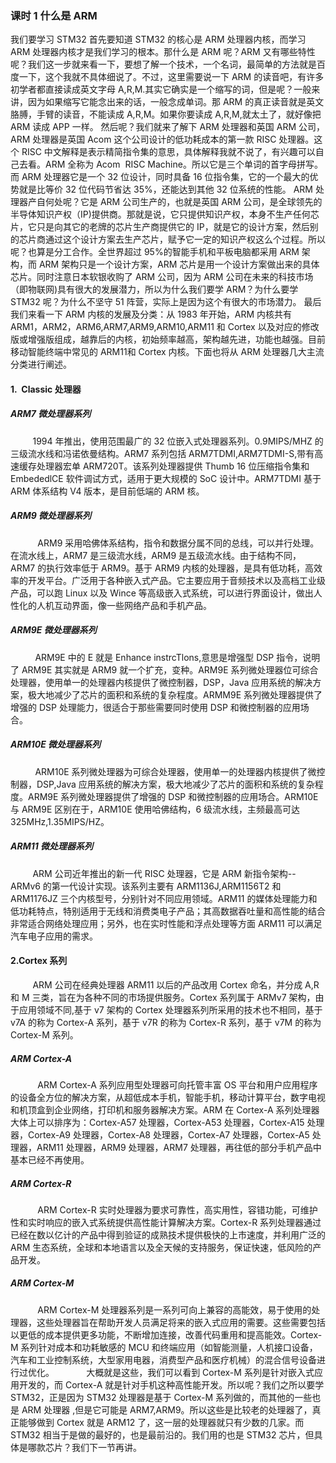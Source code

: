 ### 课时 1 什么是 ARM 
   我们要学习 STM32 首先要知道 STM32 的核心是 ARM 处理器内核，而学习 ARM 处理器内核才是我们学习的根本。那什么是 ARM 呢？ARM 又有哪些特性呢？我们这一步就来看一下，要想了解一个技术，一个名词，最简单的方法就是百度一下，这个我就不具体细说了。不过，这里需要说一下 ARM 的读音吧，有许多初学者都直接读成英文字母 A,R,M.其实它确实是一个缩写的词，但是呢？一般来讲，因为如果缩写它能念出来的话，一般念成单词。那 ARM 的真正读音就是英文胳膊，手臂的读音，不能读成 A,R,M。如果你要读成 A,R,M,就太土了，就好像把 ARM 读成 APP 一样。
   然后呢？我们就来了解下 ARM 处理器和英国 ARM 公司，ARM 处理器是英国 Acom 这个公司设计的低功耗成本的第一款 RISC 处理器。这个 RISC 中文解释是表示精简指令集的意思，具体解释我就不说了，有兴趣可以自己去看。ARM 全称为 Acom  RISC Machine。所以它是三个单词的首字母拼写。而 ARM 处理器它是一个 32 位设计，同时具备 16 位指令集，它的一个最大的优势就是比等价 32 位代码节省达 35%，还能达到其他 32 位系统的性能。
   ARM 处理器产自何处呢？它是 ARM 公司生产的，也就是英国 ARM 公司，是全球领先的半导体知识产权（IP)提供商。那就是说，它只提供知识产权，本身不生产任何芯片，它只是向其它的老牌的芯片生产商提供它的 IP，就是它的设计方案，然后别的芯片商通过这个设计方案去生产芯片，赋予它一定的知识产权这么个过程。所以呢？也算是分工合作。全世界超过 95%的智能手机和平板电脑都采用 ARM 架构，而 ARM 架构只是一个设计方案，ARM 芯片是用一个设计方案做出来的具体芯片。同时注意日本软银收购了 ARM 公司，因为 ARM 公司在未来的科技市场（即物联网)具有很大的发展潜力，所以为什么我们要学 ARM？为什么要学 STM32 呢？为什么不坚守 51 阵营，实际上是因为这个有很大的市场潜力。
   最后我们来看一下 ARM 内核的发展及分类：从 1983 年开始，ARM 内核共有 ARM1，ARM2，ARM6,ARM7,ARM9,ARM10,ARM11 和 Cortex 以及对应的修改版或增强版组成，越靠后的内核，初始频率越高，架构越先进，功能也越强。目前移动智能终端中常见的 ARM11和 Cortex 内核。下面也将从 ARM 处理器几大主流分类进行阐述。
#### 1.  Classic 处理器

##### ARM7 微处理器系列
         1994 年推出，使用范围最广的 32 位嵌入式处理器系列。0.9MIPS/MHZ 的三级流水线和冯诺依曼结构。ARM7 系列包括 ARM7TDMI,ARM7TDMI-S,带有高速缓存处理器宏单 ARM720T。该系列处理器提供 Thumb 16 位压缩指令集和 EmbededlCE 软件调试方式，适用于更大规模的 SoC 设计中。ARM7TDMI 基于 ARM 体系结构 V4 版本，是目前低端的 ARM 核。
##### ARM9 微处理器系列
           ARM9 采用哈佛体系结构，指令和数据分属不同的总线，可以并行处理。在流水线上，ARM7 是三级流水线，ARM9 是五级流水线。由于结构不同，ARM7 的执行效率低于 ARM9。基于 ARM9 内核的处理器，是具有低功耗，高效率的开发平台。广泛用于各种嵌入式产品。它主要应用于音频技术以及高档工业级产品，可以跑 Linux 以及 Wince 等高级嵌入式系统，可以进行界面设计，做出人性化的人机互动界面，像一些网络产品和手机产品。
##### ARM9E 微处理器系列
          ARM9E 中的 E 就是 Enhance instrcTlons,意思是增强型 DSP 指令，说明了 ARM9E 其实就是 ARM9 就一个扩充，变种。ARM9E 系列微处理器位可综合处理器，使用单一的处理器内核提供了微控制器，DSP，Java 应用系统的解决方案，极大地减少了芯片的面积和系统的复杂程度。ARMM9E 系列微处理器提供了增强的 DSP 处理能力，很适合于那些需要同时使用 DSP 和微控制器的应用场合。
##### ARM10E 微处理器系列
          ARM10E 系列微处理器为可综合处理器，使用单一的处理器内核提供了微控制器，DSP,Java 应用系统的解决方案，极大地减少了芯片的面积和系统的复杂程度。ARM9E 系列微处理器提供了增强的 DSP 和微控制器的应用场合。ARM10E 与 ARM9E 区别在于，ARM10E 使用哈佛结构，6 级流水线，主频最高可达 325MHz,1.35MIPS/HZ。
##### ARM11 微处理器系列
         ARM 公司近年推出的新一代 RISC 处理器，它是 ARM 新指令架构--ARMv6 的第一代设计实现。该系列主要有 ARM1136J,ARM1156T2 和 ARM1176JZ 三个内核型号，分别针对不同应用领域。ARM11 的媒体处理能力和低功耗特点，特别适用于无线和消费类电子产品；其高数据吞吐量和高性能的结合非常适合网络处理应用；另外，也在实时性能和浮点处理等方面 ARM11 可以满足汽车电子应用的需求。
#### 2.Cortex 系列
         ARM 公司在经典处理器 ARM11 以后的产品改用 Cortex 命名，并分成 A,R 和 M 三类，旨在为各种不同的市场提供服务。Cortex 系列属于 ARMv7 架构，由于应用领域不同,基于 v7 架构的 Cortex 处理器系列所采用的技术也不相同，基于 v7A 的称为 Cortex-A 系列，基于 v7R 的称为 Cortex-R 系列，基于 v7M 的称为 Cortex-M 系列。
##### ARM Cortex-A
           ARM Cortex-A 系列应用型处理器可向托管丰富 OS 平台和用户应用程序的设备全方位的解决方案，从超低成本手机，智能手机，移动计算平台，数字电视和机顶盒到企业网络，打印机和服务器解决方案。ARM 在 Cortex-A 系列处理器大体上可以排序为：Cortex-A57 处理器，Cortex-A53 处理器，Cortex-A15 处理器，Cortex-A9 处理器，Cortex-A8 处理器，Cortex-A7 处理器，Cortex-A5 处理器，ARM11 处理器，ARM9 处理器，ARM7 处理器，再往低的部分手机产品中基本已经不再使用。
##### ARM Cortex-R
           ARM Cortex-R 实时处理器为要求可靠性，高实用性，容错功能，可维护性和实时响应的嵌入式系统提供高性能计算解决方案。Cortex-R 系列处理器通过已经在数以亿计的产品中得到验证的成熟技术提供极快的上市速度，并利用广泛的 ARM 生态系统，全球和本地语言以及全天候的支持服务，保证快速，低风险的产品开发。
##### ARM Cortex-M
           ARM Cortex-M 处理器系列是一系列可向上兼容的高能效，易于使用的处理器，这些处理器旨在帮助开发人员满足将来的嵌入式应用的需要。这些需要包括以更低的成本提供更多功能，不断增加连接，改善代码重用和提高能效。Cortex-M 系列针对成本和功耗敏感的 MCU 和终端应用（如智能测量，人机接口设备，汽车和工业控制系统，大型家用电器，消费型产品和医疗机械）的混合信号设备进行过优化。 
           大概就是这些，我们可以看到 Cortex-M 系列是针对嵌入式应用开发的，而 Cortex-A 就是针对手机这种高性能开发。所以呢？我们之所以要学 STM32，正是因为 STM32 处理器是基于 Cortex-M 系列做的，而其他的一些也是 ARM 处理器 ,但是它可能是 ARM7,ARM9。所以这些是比较老的处理器了，真正能够做到 Cortex 就是 ARM12 了，这一层的处理器就只有少数的几家。而 STM32 相当于是做的最好的，也是最前沿的。我们用的也是 STM32 芯片，但具体是哪款芯片？我们下一节再讲。
